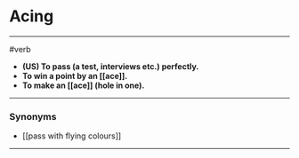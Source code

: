# Acing
---
#verb
- **(US) To pass (a test, interviews etc.) perfectly.**
- **To win a point by an [[ace]].**
- **To make an [[ace]] (hole in one).**
---
### Synonyms
- [[pass with flying colours]]
---
